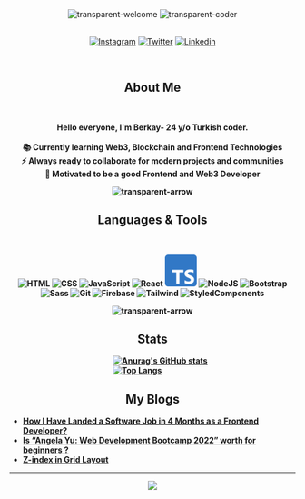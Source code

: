 <!--Cover -->

<div align="center">
  <img  src="https://user-images.githubusercontent.com/81809211/160313310-d13df468-0e79-4b47-8c4b-531632fb2e63.gif" alt="transparent-welcome" />
  <img  src="https://user-images.githubusercontent.com/81809211/160313931-dcf2e5a1-fcb1-4260-9b99-8a43a95b76b4.gif" alt="transparent-coder" height=500 />
  <br><br>
  <!--Social Media -->
  <p align="center">
    <a href="https://www.instagram.com/berkay.crk/" target="_blank"><img src="./img/Instagram.svg" width="36" alt="Instagram"/><a/>
    <a href="https://twitter.com/berkaycirak" target="_blank"><img src="./img/twitter-original.svg" width="36"  alt="Twitter" /><a/>
    <a href="https://www.linkedin.com/in/berkaycrk/" target="_blank"><img src="./img/linkedin-original.svg" width="36" alt="Linkedin" /><a/>
  </p> 
 <br>
  <h2>About Me</h2>
  <br>
  <p><strong>Hello everyone, I'm Berkay- 24 y/o Turkish coder. <br><br>
    📚 Currently learning Web3, Blockchain and Frontend Technologies</li> <br>
    ⚡ Always ready to collaborate for modern projects and communities  <br>
    🎯 Motivated to be a good Frontend and Web3 Developer   
  </p>
</div>

<!--Arrow Gif-->
<div align="center"><img  src="https://user-images.githubusercontent.com/81809211/160311979-bf92eff5-baf1-41c2-93e8-6097a97d0719.gif" alt="transparent-arrow" width=75 /></div>

<!--Technologies -->
  <h2 align="center">Languages & Tools</h2>
  <br>
  <p align="center">
    <img src="./img/html.png" width="64"  alt="HTML" />
    <img src="./img/css.png" width="48"  alt="CSS" />
    <img src="./img/javascript-original.svg" width="56" alt="JavaScript" />
    <img src="./img/react-original.svg" width="56"  alt="React" />
    <img src="./img/ts.svg" width="56"  alt="TypeScript" />
    <img src="./img/Node.js.svg" width="80"  alt="NodeJS" />
    <img src="./img/bootstrap-plain.svg" width="56"  alt="Bootstrap" />
    <img src="./img/sass-original.svg" width="56"  alt="Sass" />
    <img src="./img/git.svg" width="56"  alt="Git" />
    <img src="./img/firebase.svg" width="48"  alt="Firebase" />
    <img src="./img/tailwind.svg" width="56"  alt="Tailwind" />
    <img src="./img/styled-component.png" width="56"  alt="StyledComponents" />

  

  </p>
  
<!--Arrow Gif-->
<div align="center"><img  src="https://user-images.githubusercontent.com/81809211/160311979-bf92eff5-baf1-41c2-93e8-6097a97d0719.gif" alt="transparent-arrow" width=75 /></div>




<!--Stats-->

<h2 align="center">Stats</h2>

&emsp;&emsp;&emsp;&emsp;&emsp;&emsp;&emsp;&emsp;&emsp;&emsp;&emsp;&emsp;&emsp;[![Anurag's GitHub stats](https://github-readme-stats.vercel.app/api?username=berkaycirak&show_icons=true&theme=dracula)](https://github.com/berkaycirak/github-readme-stats)
&emsp;&emsp;&emsp;&emsp;&emsp;&emsp;&emsp;&emsp;&emsp;&emsp;&emsp;&emsp;&emsp;[![Top Langs](https://github-readme-stats.vercel.app/api/top-langs/?username=berkaycirak&theme=dracula&card_width=450&layout=compact)](https://github.com/berkaycirak/github-readme-stats)


<!--Blogs-->

<h2 align="center">My Blogs</h2>

<!-- BLOG-POST-LIST:START -->
- [How I Have Landed a Software Job in 4 Months as a Frontend Developer?](https://medium.com/@berkaycrk/how-i-have-landed-a-software-job-in-4-months-as-a-frontend-developer-3b027419f51c?source=rss-1ca17d37dc3f------2)
- [Is “Angela Yu: Web Development Bootcamp 2022” worth for beginners ?](https://medium.com/@berkaycrk/is-angela-yu-web-development-bootcamp-2022-worth-for-beginners-a84a73cd15ea?source=rss-1ca17d37dc3f------2)
- [Z-index in Grid Layout](https://medium.com/@berkaycrk/z-index-in-grid-layout-f6edf9648ea2?source=rss-1ca17d37dc3f------2)
<!-- BLOG-POST-LIST:END -->

<hr>

<!--Visitor Counter-->
<div align="center"> <img src="https://komarev.com/ghpvc/?username=berkaycirak&color=blueviolet&label=VISITORS" /> </div>




